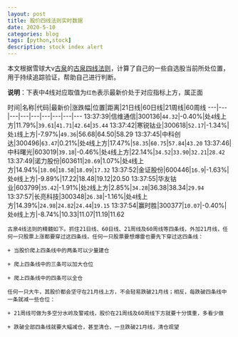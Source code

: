 ```yaml
---
layout: post
title: 股价四线法则实时数据
date: 2020-5-10
categories: blog
tags: [python,stock]
description: stock index alert
---
```



本文根据雪球大v[古泉](https://xueqiu.com/u/7148646888)的[古泉四线法则](https://xueqiu.com/7148646888/130498192)，计算了自己的一些自选股当前所处位置，用于持续追踪验证，帮助自己进行判断。

**说明**：下表中4线对应取值为`红色`表示最新价处于对应指标上方，属正面

时间|名称|代码|最新价|涨跌幅|位置|距离|21日线|60日线|21周线|60周线
---|---|---|---|---|---|---|---|---
13:37:39|信维通信|300136|`44.32`|-0.40%|处`4`线上方|11.79%|`39.61`|`41.71`|`42.64`|`35.44`
13:37:42|寒锐钴业|300618|`52.17`|-1.34%|处`1`线上方|-7.97%|`49.36`|56.68|64.50|58.29
13:37:45|中科创达|300496|`63.47`|0.21%|处`4`线上方|17.47%|`58.35`|`60.75`|`57.84`|`43.20`
13:37:46|中科曙光|603019|`39.18`|-0.46%|处`4`线上方|22.14%|`34.52`|`33.90`|`32.21`|`28.42`
13:37:49|诺力股份|603611|`20.69`|1.07%|处`4`线上方|14.94%|`18.06`|`18.58`|`18.09`|`17.32`
13:37:52|金证股份|600446|`16.9`|-1.63%|处`0`线上方|-9.89%|17.22|18.48|19.12|20.50
13:37:55|华友钴业|603799|`35.42`|-1.91%|处`2`线上方|2.85%|`34.28`|36.38|38.34|`29.94`
13:37:57|长亮科技|300348|`26.38`|-1.16%|处`4`线上方|14.39%|`24.98`|`24.82`|`24.44`|`19.15`
13:37:54|赢时胜|300377|`10.07`|-0.40%|处`0`线上方|-8.74%|10.33|11.07|11.19|11.62

```
古泉4线法则的精髓如下。抓住21日线、60日线、21周线及60周线等四条线，外加21月线，任何一只股票上涨都要穿过这四条线，任何一只股票要想爆雷也要先下穿过这四条线：

+ 当股价爬上四条线中的两条可以少量建仓

+ 爬上四条线中的三条可以加大仓位

+ 爬上四条线中的四条可以全仓

任何一只大牛，其股价都会坚守在21月线上方，不会轻易跌破21月线；相反，每跌破四条线中一条就减一些仓位：

+ 21周线可做为多空分水岭及警戒线，股价在21周线及60周线下方就要十分慎重，多看少做

+ 跌破全部四条线就要大幅减仓，甚至清仓，一旦跌破21月线，清仓观望
```
